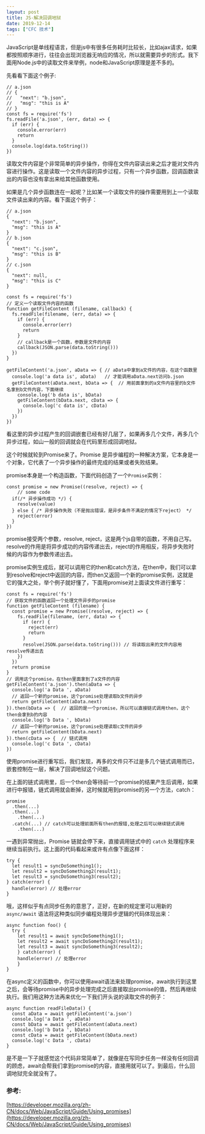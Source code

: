 ```yaml
---
layout: post
title: JS-解决回调地狱
date: 2019-12-14
tags: ["CFC 技术"]
---
```


JavaScript是单线程语言，但是js中有很多任务耗时比较长，比如ajax请求，如果都按照顺序进行，往往会出现浏览器无响应的情况，所以就需要异步的形式。我下面用Node.js中的读取文件来举例，node和JavaScript原理是差不多的。

先看看下面这个例子:

    // a.json
    // {
    //   "next": "b.json",
    //   "msg": "this is A"
    // }
    const fs = require('fs')
    fs.readFile('a.json', (err, data) => {
      if (err) {
        console.error(err)
        return
      }
      console.log(data.toString())
    })

读取文件内容是个非常简单的异步操作，你得在文件内容读出来之后才能对文件内容进行操作。这是读取一个文件内容的异步过程，只有一个异步函数，回调函数读出的内容也没有拿出来给其他函数使用。

如果是几个异步函数连在一起呢？比如某一个读取文件的操作需要用到上一个读取文件读出来的内容。看下面这个例子：

    // a.json
    {
      "next": "b.json",
      "msg": "this is A"
    }
    // b.json
    {
      "next": "c.json",
      "msg": "this is B"
    }
    // c.json
    {
      "next": null,
      "msg": "this is C"
    }

    const fs = require('fs')
    // 定义一个读取文件内容的函数
    function getFileContent (filename, callback) {
      fs.readFile(filename, (err, data) => {
        if (err) {
          console.error(err)
          return
        }
        // callback是一个函数，参数是文件的内容
        callback(JSON.parse(data.toString()))
      })
    }

    getFileContent('a.json', aData => { // aData中拿到a文件的内容，在这个函数里
      console.log('a data is', aData)   // 才能调用aData.next访问b.json
      getFileContent(aData.next, bData => {  // 用前面拿到的a文件内容里的b文件名拿到b文件内容，下面继续
        console.log('b data is', bData)
        getFileContent(bData.next, cData => {
          console.log('c data is', cData)
        })
      })
    })

看这里的异步过程产生的回调嵌套已经有好几层了，如果再多几个文件，再多几个异步过程，如山一般的回调就会在代码里形成回调地狱。

这个时候就轮到Promise来了。Promise 是异步编程的一种解决方案，它本身是一个对象，它代表了一个异步操作的最终完成的结果或者失败结果。

promise本身是一个构造函数，下面代码创造了一个`Promise`实例：

    const promise = new Promise((resolve, reject) => {
    	// some code
      if(/* 异步操作成功 */) {
      	resolve(value)
      } else { /* 异步操作失败（不是抛出错误，是异步条件不满足的情况下reject） */
        reject(error)
      }
    })

promise接受两个参数，resolve, reject，这是两个js自带的函数，不用自己写。resolve的作用是将异步成功的内容传递出去，reject的作用相反，将异步失败时候的内容作为参数传递出去。

promise实例生成后，就可以调用它的then和catch方法，在then中，我们可以拿到resolve和reject中返回的内容，而then又返回一个新的promise实例，这就是它的强大之处，举个例子就好懂了，下面用promise对上面读文件进行重写：

    const fs = require('fs')
    // 获取文件的函数返回一个处理文件异步的promise
    function getFileContent (filename) {
      const promise = new Promise((resolve, reject) => {
        fs.readFile(filename, (err, data) => {
          if (err) {
            reject(err)
            return
          }
          resolve(JSON.parse(data.toString())) // 将读取出来的文件内容用resolve传递出去
        })
      })
      return promise
    }
    // 调用这个promise，在then里面拿到了a文件的内容
    getFileContent('a.json').then(aData => {
      console.log('a Data ', aData)
      // 返回一个新的promise，这个promise处理读取b文件的异步
      return getFileContent(aData.next)
    }).then(bData => {  // 返回的是一个promise，所以可以直接链式调用then，这个then会拿到b的内容
      console.log('b Data ', bData)
      // 返回一个新的promise，这个promise处理读取c文件的异步
      return getFileContent(bData.next)
    }).then(cData => {  // 链式调用
      console.log('c Data ', cData)
    })

使用promise进行重写后，我们发现，再多的文件只不过是多几个链式调用而已，嵌套控制在一层，解决了回调地狱这个问题。

在上面的链式调用里，后一个then会等待前一个promise的结果产生后调用，如果进行中报错，链式调用就会断掉，这时候就用到promise的另一个方法，catch：

    promise
      .then(...)
      .then(...)
    	.then(...)
      .catch(...) // catch可以处理前面所有then的报错,处理之后可以继续链式调用
    	.then(...)

一遇到异常抛出，Promise 链就会停下来，直接调用链式中的 `catch` 处理程序来继续当前执行。这上面的代码看起来或许有点像下面这样：

    try {
      let result1 = syncDoSomething1();
      let result2 = syncDoSomething2(result1);
      let result3 = syncDoSomething3(result2);
    } catch(error) {
      handle(error) // 处理error
    }

哦，这样似乎有点同步任务的意思了，正好，在新的规定里可以用新的`async/await` 语法将这种类似同步编程处理异步逻辑的代码体现出来：

    async function foo() {
      try {
      	let result1 = await syncDoSomething1();
      	let result2 = await syncDoSomething2(result1);
      	let result3 = await syncDoSomething3(result2);
    	} catch(error) {
      	handle(error) // 处理error
    	}
    }

在async定义的函数中，你可以使用await语法来处理promise，await执行到这里之后，会等待promise中的异步处理完成之后直接取出promise的值，然后再继续执行。我们用这种方法再来优化一下我们开头说的读取文件的例子：

    async function readFileData() {
      const aData = await getFileContent('a.json')
      console.log('a Data ', aData)
      const bData = await getFileContent(aData.next)
      console.log('b Data ', bData)
      const cData = await getFileContent(bData.next)
      console.log('c Data ', cData)
    }

是不是一下子就感觉这个代码非常简单了，就像是在写同步任务一样没有任何回调的顾虑，await会帮我们拿到promise的内容，直接用就可以了。到最后，什么回调地狱完全就没有了。

### 参考:

[https://developer.mozilla.org/zh-CN/docs/Web/JavaScript/Guide/Using_promises](https://developer.mozilla.org/zh-CN/docs/Web/JavaScript/Guide/Using_promises)